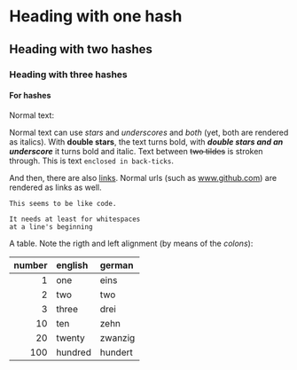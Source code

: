 # Heading with one hash

## Heading with two hashes

### Heading with three hashes

#### For hashes

Normal text:

Normal text can use *stars* and _underscores_ and *_both_* (yet, both are rendered as italics).
With **double stars**, the text turns bold, with **_double stars and an underscore_** it turns bold and italic.
Text between ~~two tildes~~ is stroken through. This is text `enclosed in back-ticks`.

And then, there are also [links](https://raw.githubusercontent.com/ReneNyffenegger/about-README.md/master/README.md).
Normal urls (such as www.github.com) are rendered as links as well.

    This seems to be like code.

    It needs at least for whitespaces
    at a line's beginning

A table. Note the rigth and left alignment (by means of the *colons*):

|number|english|german |
|-----:|:------|:------|
|     1|one    |eins   |
|     2|two    |two    |
|     3|three  |drei   |
|    10|ten    |zehn   |
|    20|twenty |zwanzig|
|   100|hundred|hundert|

